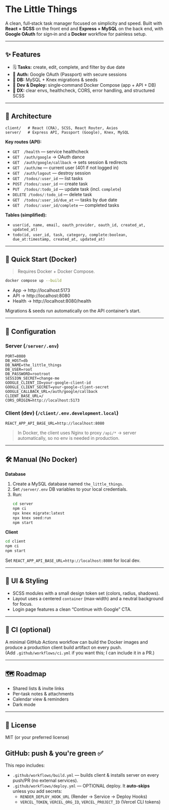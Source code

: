 # The Little Things

A clean, full‑stack task manager focused on simplicity and speed. Built with **React + SCSS** on the front end and **Express + MySQL** on the back end, with **Google OAuth** for sign‑in and a **Docker** workflow for painless setup.

---

## ✨ Features
- 🗒️ **Tasks:** create, edit, complete, and filter by due date  
- 🔐 **Auth:** Google OAuth (Passport) with secure sessions  
- 🧱 **DB:** MySQL + Knex migrations & seeds  
- 🐳 **Dev & Deploy:** single‑command Docker Compose (app + API + DB)  
- 🧰 **DX:** clear envs, healthcheck, CORS, error handling, and structured SCSS

---

## 🧭 Architecture
```
client/   # React (CRA), SCSS, React Router, Axios
server/   # Express API, Passport (Google), Knex, MySQL
```

**Key routes (API):**
- `GET  /health` — service healthcheck  
- `GET  /auth/google` → OAuth dance  
- `GET  /auth/google/callback` → sets session & redirects  
- `GET  /auth/me` — current user (401 if not logged in)  
- `GET  /auth/logout` — destroy session  
- `GET  /todos/:user_id` — list tasks  
- `POST /todos/:user_id` — create task  
- `PUT  /todos/:todo_id` — update task (incl. `complete`)  
- `DELETE /todos/:todo_id` — delete task  
- `GET  /todos/:user_id/due_at` — tasks by due date  
- `GET  /todos/:user_id/complete` — completed tasks

**Tables (simplified):**
- `user(id, name, email, oauth_provider, oauth_id, created_at, updated_at)`  
- `todo(id, user_id, task, category, complete:boolean, due_at:timestamp, created_at, updated_at)`

---

## 🚀 Quick Start (Docker)
> Requires Docker + Docker Compose.

```bash
docker compose up --build
```

- App → http://localhost:5173  
- API → http://localhost:8080  
- Health → http://localhost:8080/health

Migrations & seeds run automatically on the API container’s start.

---

## 🔧 Configuration

### Server (`/server/.env`)
```
PORT=8080
DB_HOST=db
DB_NAME=the_little_things
DB_USER=root
DB_PASSWORD=rootroot
SESSION_SECRET=change-me
GOOGLE_CLIENT_ID=your-google-client-id
GOOGLE_CLIENT_SECRET=your-google-client-secret
GOOGLE_CALLBACK_URL=/auth/google/callback
CLIENT_BASE_URL=/
CORS_ORIGIN=http://localhost:5173
```

### Client (dev) (`/client/.env.development.local`)
```
REACT_APP_API_BASE_URL=http://localhost:8080
```
> In Docker, the client uses Nginx to proxy `/api/*` → server automatically, so no env is needed in production.

---

## 🛠️ Manual (No Docker)
**Database**
1. Create a MySQL database named `the_little_things`.
2. Set `/server/.env` DB variables to your local credentials.
3. Run:
   ```bash
   cd server
   npm ci
   npx knex migrate:latest
   npx knex seed:run
   npm start
   ```

**Client**
```bash
cd client
npm ci
npm start
```
Set `REACT_APP_API_BASE_URL=http://localhost:8080` for local dev.

---

## 🎨 UI & Styling
- SCSS modules with a small design token set (colors, radius, shadows).
- Layout uses a centered `container` (max‑width) and a neutral background for focus.
- Login page features a clean “Continue with Google” CTA.

---

## 🧪 CI (optional)
A minimal GitHub Actions workflow can build the Docker images and produce a production client build artifact on every push.  
(Add `.github/workflows/ci.yml` if you want this; I can include it in a PR.)

---

## 🗺️ Roadmap
- Shared lists & invite links
- Per‑task notes & attachments
- Calendar view & reminders
- Dark mode

---

## 📄 License
MIT (or your preferred license)



## GitHub: push & you're green ✅
This repo includes:
- `.github/workflows/build.yml` — builds client & installs server on every push/PR (no external services).
- `.github/workflows/deploy.yml` — OPTIONAL deploy. It **auto-skips** unless you add secrets:
  - `RENDER_DEPLOY_HOOK_URL` (Render → Service → Deploy Hooks)
  - `VERCEL_TOKEN`, `VERCEL_ORG_ID`, `VERCEL_PROJECT_ID` (Vercel CLI tokens)
